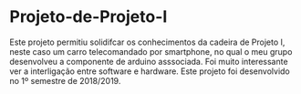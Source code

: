 # Projeto-de-Projeto-I
Este projeto permitiu solidifcar os conhecimentos da cadeira de Projeto I, neste caso um carro telecomandado por smartphone, no qual o meu grupo desenvolveu a componente de arduino asssociada. Foi muito interessante ver a interligação entre software e hardware. 
Este projeto foi desenvolvido no 1º semestre de 2018/2019.
